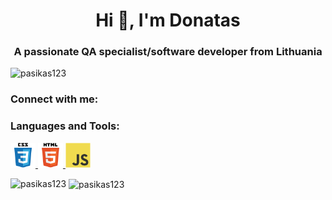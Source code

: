 <h1 align="center">Hi 👋, I'm Donatas</h1>
<h3 align="center">A passionate QA specialist/software developer from Lithuania</h3>

<p align="left"> <img src="https://komarev.com/ghpvc/?username=pasikas123&label=Profile%20views&color=0e75b6&style=flat" alt="pasikas123" /> </p>

<h3 align="left">Connect with me:</h3>
<p align="left">
</p>

<h3 align="left">Languages and Tools:</h3>
<p align="left"> <a href="https://www.w3schools.com/css/" target="_blank" rel="noreferrer"> <img src="https://raw.githubusercontent.com/devicons/devicon/master/icons/css3/css3-original-wordmark.svg" alt="css3" width="40" height="40"/> </a> <a href="https://www.w3.org/html/" target="_blank" rel="noreferrer"> <img src="https://raw.githubusercontent.com/devicons/devicon/master/icons/html5/html5-original-wordmark.svg" alt="html5" width="40" height="40"/> </a> <a href="https://developer.mozilla.org/en-US/docs/Web/JavaScript" target="_blank" rel="noreferrer"> <img src="https://raw.githubusercontent.com/devicons/devicon/master/icons/javascript/javascript-original.svg" alt="javascript" width="40" height="40"/> </a> </p>

<p><img align="left" src="https://github-readme-stats.vercel.app/api/top-langs?username=pasikas123&show_icons=true&locale=en&layout=compact" alt="pasikas123" /></p>

<p>&nbsp;<img align="center" src="https://github-readme-stats.vercel.app/api?username=pasikas123&show_icons=true&locale=en" alt="pasikas123" /></p>
